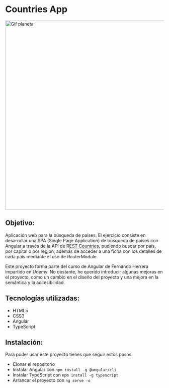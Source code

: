 # Countries App

<img alt="Gif planeta" src="https://media.giphy.com/media/LW5vBvAb48Oe9OoEKT/giphy.gif" width=600px/>

## Objetivo: 
Aplicación web para la búsqueda de países. El ejercicio consiste en desarrollar una SPA (Single Page Application) de búsqueda de países con Angular a través de la API de [REST Countries](https://restcountries.eu/), pudiendo buscar por país, por capital o por región, además de acceder a una ficha con los detalles de cada país mediante el uso de RouterModule.

Este proyecto forma parte del curso de Angular de Fernando Herrera impartido en Udemy. No obstante, he querido introducir algunas mejoras en el proyecto, como un cambio en el diseño del proyecto y una mejora en la semántica y la accesibilidad.

## Tecnologías utilizadas:

- HTML5
- CSS3
- Angular
- TypeScript

## Instalación: 

Para poder usar este proyecto tienes que seguir estos pasos:
- Clonar el repositorio
- Instalar Angular con ``npm install -g @angular/cli``
- Instalar TypeScript con ``npm install -g typescript``
- Arrancar el proyecto con ``ng serve -o``
